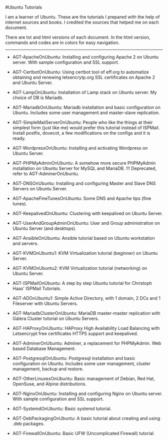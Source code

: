 #Ubuntu Tutorials

I am a learner of Ubuntu. These are the tutorials I prepared with the help of internet sources and books. I credited the sources that helped me on each document.

There are txt and html versions of each document. In the html version, commands and codes are in colors for easy navigation.


---

- AGT-ApacheOnUbuntu: Installing and configuring Apache 2 on Ubuntu server. With sample configuration and SSL support.

- AGT-CertbotOnUbuntu: Using certbot tool of eff.org to automatize obtaining and renewing letsencrytp.org SSL certificates on Apache 2 and Ubuntu Server.

- AGT-LampOnUbuntu: Installation of Lamp stack on Ubuntu server. My choice of DB is Mariadb.

- AGT-MariadbOnUbuntu: Mariadb installation and basic configuration on Ubuntu. Includes some user management and master-slave replication.

- AGT-SimpleMailServerOnUbuntu: People who like the things at their simplest form (just like me) would prefer this tutorial instead of ISPMail. Install postfix, dovecot, a few modifications on the configs and it is ready.

- AGT-WordpressOnUbuntu: Installing and activating Wordpress on Ubuntu Server.

- AGT-PHPMyAdminOnUbuntu: A somehow more secure PHPMyAdmin installation on Ubuntu Server for MySQL and MariaDB. !!! Deprecated, refer to AGT-AdminerOnUbuntu.

- AGT-DNSOnUbuntu: Installing and configuring Master and Slave DNS Servers on Ubuntu Server.

- AGT-ApacheFineTunesOnUbuntu: Some DNS and Apache tips (fine tunes).

- AGT-KeepalivedOnUbuntu: Clustering with keepalived on Ubuntu Server.

- AGT-UserAndGroupAdminOnUbuntu: User and Group administration on Ubuntu Server (and desktops).

- AGT-AnsibleOnUbuntu: Ansible tutorial based on Ubuntu workstation and servers.

- AGT-KVMOnUbuntu1: KVM Virtualization tutorial (beginner) on Ubuntu Server. 

- AGT-KVMOnUbuntu2: KVM Virtualization tutorial (networking) on Ubuntu Server. 

- AGT-ISPMailOnUbuntu: A step by step Ubuntu tutorial for Christoph Haas' ISPMail Tutorials.

- AGT-ADOnUbuntu1: Simple Active Directory, with 1 domain, 2 DCs and 1 Fileserver with Ubuntu Servers.

- AGT-MariadbClusterOnUbuntu: MariaDB master-master replication with Galera Cluster tutorial on Ubuntu Servers.

- AGT-HAProxyOnUbuntu: HAProxy High Availability Load Balancing with Letsencrypt free certificates HTTPS support and keepalived.
 
- AGT-AdminerOnUbuntu: Adminer, a replacement for PHPMyAdmin. Web based Database Management.

- AGT-PostgresqlOnUbuntu: Postgresql installation and basic configuration on Ubuntu. Includes some user management, cluster management, backup and restore.

- AGT-OtherLinuxesOnUbuntu: Basic management of Debian, Red Hat, OpenSuse, and Alpine distributions.

- AGT-NginxOnUbuntu: Installing and configuring Nginx on Ubuntu server. With sample configuration and SSL support.

- AGT-SystemdOnUbuntu: Basic systemd tutorial.

- AGT-DebPackagingOnUbuntu: A basic tutorial about creating and using .deb packages.

- AGT-FirewallOnUbuntu: Basic UFW (Uncomplicated Firewall) tutorial.
